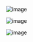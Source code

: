 

![image](https://github.com/user-attachments/assets/8020fd12-d356-44da-b9da-d2aecc88de31)


![image](https://github.com/user-attachments/assets/c195f57d-223a-493d-a763-4d896adcdafa)


![image](https://github.com/user-attachments/assets/88fa1e09-99ea-4225-91fc-d8159f448491)
